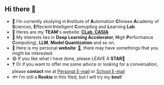 ## Hi there 👋
- 🔭 I’m currently studying in **I**nstitute of **A**utomation **C**hinese **A**cademy of **S**ciences, **E**ffecient **I**ntelligent **C**omupting and **L**earning **Lab**.
- 🏢 Heres are my **TEAM**'s website: [**CLab, CASIA**](https://clab.ia.ac.cn/)
- 📖 My interests lies in **Deep Learning Accelerator**, **H**igh **P**erformance **C**omputing), **LLM**, **Model Quantization** and so on.
- 📓 Here is my personal **website**: [📝](https://peihuanni.github.io), there may have somethings that you might be interested.
- 😄 If you like what I have done, please LEAVE A **STAR**🌟
- ❓ Or if you want to offer me some advice or looking for a conversation, please **contact** me at <a href="peihuanni@gmail.com">Personal E-mail</a> or <a href="nipeihuan24@mails.ucas.ac.cn">School E-mail</a>
- 🐟 I'm still a **Rookie** in this filed, but I will try my **best**!
<!--
**PeihuanNi/peihuanni** is a ✨ _special_ ✨ repository because its `README.md` (this file) appears on your GitHub profile.

Here are some ideas to get you started:
- 🌱 I’m currently learning ...
- 👯 I’m looking to collaborate on ...
- 🤔 I’m looking for help with ...
- 💬 Ask me about ...
- 📫 How to reach me: ...
- 😄 Pronouns: ...
- ⚡ Fun fact: ...
-->
